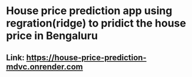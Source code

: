 # House price prediction app using regration(ridge) to pridict the house price in Bengaluru

## Link: <a>https://house-price-prediction-mdvc.onrender.com</a>
